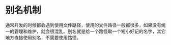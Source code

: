 # 别名机制

通常开发的时候都会遇到使用文件路径，使用的文件路径一般都很多，如果没有统一的管理和维护，就会很混乱。别名就是给一个路径取一个短小好记的名字，其它地方直接使用别名，不需要使用路径。





